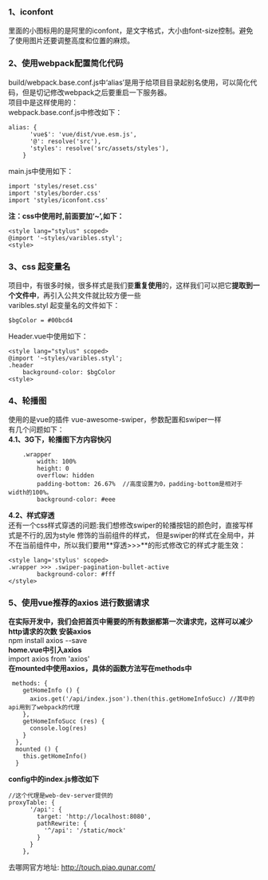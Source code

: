 ### 1、iconfont
里面的小图标用的是阿里的iconfont，是文字格式，大小由font-size控制。避免了使用图片还要调整高度和位置的麻烦。

### 2、使用webpack配置简化代码
build/webpack.base.conf.js中‘alias’是用于给项目目录起别名使用，可以简化代码，但是切记修改webpack之后要重启一下服务器。  
项目中是这样使用的：  
webpack.base.conf.js中修改如下：
```
alias: {
      'vue$': 'vue/dist/vue.esm.js',
      '@': resolve('src'),
      'styles': resolve('src/assets/styles'),
    }
```
main.js中使用如下：
```
import 'styles/reset.css'
import 'styles/border.css'
import 'styles/iconfont.css'
```
**注：css中使用时,前面要加‘~’,如下：**
```
<style lang="stylus" scoped>
@import '~styles/varibles.styl';
<style>
```
### 3、css 起变量名
项目中，有很多时候，很多样式是我们要**重复使用**的，这样我们可以把它**提取到一个文件中**，再引入公共文件就比较方便一些  
varibles.styl 起变量名的文件如下：  
```
$bgColor = #00bcd4
```
Header.vue中使用如下：  
```
<style lang="stylus" scoped>
@import '~styles/varibles.styl';
.header
    background-color: $bgColor
<style>
```
### 4、轮播图  
使用的是vue的插件 vue-awesome-swiper，参数配置和swiper一样  
有几个问题如下：  
**4.1、3G下，轮播图下方内容快闪**  
```
    .wrapper
        width: 100%
        height: 0
        overflow: hidden
        padding-bottom: 26.67%  //高度设置为0，padding-bottom是相对于width的100%。
        background-color: #eee
```
**4.2、样式穿透**   
还有一个css样式穿透的问题:我们想修改swiper的轮播按钮的颜色时，直接写样式是不行的,因为style 修饰的当前组件的样式，
但是swiper的样式在全局中，并不在当前组件中，所以我们要用**穿透>>>**的形式修改它的样式才能生效：
```
<style lang='stylus' scoped>
.wrapper >>> .swiper-pagination-bullet-active
        background-color: #fff
</style>
```
### 5、使用vue推荐的axios 进行数据请求  
**在实际开发中，我们会把首页中需要的所有数据都第一次请求完，这样可以减少http请求的次数**
**安装axios**  
npm install axios --save   
**home.vue中引入axios**  
import axios from 'axios'  
**在mounted中使用axios，具体的函数方法写在methods中**  
```
 methods: {
    getHomeInfo () {
      axios.get('/api/index.json').then(this.getHomeInfoSucc) //其中的api用到了webpack的代理
    },
    getHomeInfoSucc (res) {
      console.log(res)
    }
  },
  mounted () {
    this.getHomeInfo()
  }
```
**config中的index.js修改如下**
```
//这个代理是web-dev-server提供的
proxyTable: {
      '/api': {
        target: 'http://localhost:8080',
        pathRewrite: {
          '^/api': '/static/mock'
        }
      }
    },
```



去哪网官方地址:  http://touch.piao.qunar.com/